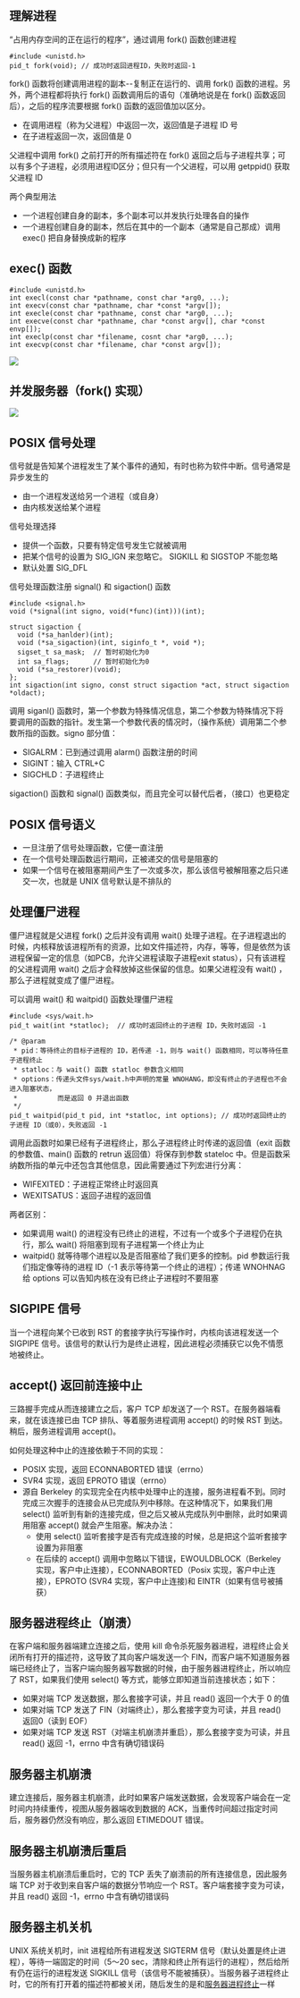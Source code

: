 ## 理解进程
“占用内存空间的正在运行的程序”，通过调用 fork() 函数创建进程
```
#include <unistd.h>
pid_t fork(void); // 成功时返回进程ID，失败时返回-1
```
fork() 函数将创建调用进程的副本--复制正在运行的、调用 fork() 函数的进程。另外，两个进程都将执行 fork() 函数调用后的语句（准确地说是在 fork() 函数返回后），之后的程序流要根据 fork() 函数的返回值加以区分。
- 在调用进程（称为父进程）中返回一次，返回值是子进程 ID 号
- 在子进程返回一次，返回值是 0

父进程中调用 fork() 之前打开的所有描述符在 fork() 返回之后与子进程共享；可以有多个子进程，必须用进程ID区分；但只有一个父进程，可以用 getppid() 获取父进程 ID

两个典型用法
  - 一个进程创建自身的副本，多个副本可以并发执行处理各自的操作
  - 一个进程创建自身的副本，然后在其中的一个副本（通常是自己那成）调用 exec() 把自身替换成新的程序

## exec() 函数
```
#include <unistd.h>
int execl(const char *pathname, const char *arg0, ...);
int execv(const char *pathname, char *const *argv[]);
int execle(const char *pathname, const char *arg0, ...);
int execve(const char *pathname, char *const argv[], char *const envp[]);
int execlp(const char *filename, cosnt char *arg0, ...);
int execvp(const char *filename, char *const argv[]);
```
<img src='./imgs/six-exec-functions.png'>

## 并发服务器（fork() 实现）
<img src='./imgs/socket-accept-fork.png'>

## POSIX 信号处理
信号就是告知某个进程发生了某个事件的通知，有时也称为软件中断。信号通常是异步发生的
- 由一个进程发送给另一个进程（或自身）
- 由内核发送给某个进程

信号处理选择
- 提供一个函数，只要有特定信号发生它就被调用
- 把某个信号的设置为 SIG_IGN 来忽略它。 SIGKILL 和 SIGSTOP 不能忽略
- 默认处置 SIG_DFL

信号处理函数注册 signal() 和 sigaction() 函数
```
#include <signal.h>
void (*signal(int signo, void(*func)(int)))(int);

struct sigaction {
  void (*sa_hanlder)(int);
  void (*sa_sigaction)(int, siginfo_t *, void *);
  sigset_t sa_mask;  // 暂时初始化为0
  int sa_flags;      // 暂时初始化为0
  void (*sa_restorer)(void);
};
int sigaction(int signo, const struct sigaction *act, struct sigaction *oldact);
```
调用 siganl() 函数时，第一个参数为特殊情况信息，第二个参数为特殊情况下将要调用的函数的指针。发生第一个参数代表的情况时，（操作系统）调用第二个参数所指的函数。signo 部分值：
- SIGALRM：已到通过调用 alarm() 函数注册的时间
- SIGINT：输入 CTRL+C
- SIGCHLD：子进程终止

sigaction() 函数和 signal() 函数类似，而且完全可以替代后者，（接口）也更稳定

## POSIX 信号语义
- 一旦注册了信号处理函数，它便一直注册
- 在一个信号处理函数运行期间，正被递交的信号是阻塞的
- 如果一个信号在被阻塞期间产生了一次或多次，那么该信号被解阻塞之后只递交一次，也就是 UNIX 信号默认是不排队的

## 处理僵尸进程
僵尸进程就是父进程 fork() 之后并没有调用 wait() 处理子进程。在子进程退出的时候，内核释放该进程所有的资源，比如文件描述符，内存，等等，但是依然为该进程保留一定的信息（如PCB，允许父进程读取子进程exit status），只有该进程的父进程调用 wait() 之后才会释放掉这些保留的信息。如果父进程没有 wait() ，那么子进程就变成了僵尸进程。

可以调用 wait() 和 waitpid() 函数处理僵尸进程
```
#include <sys/wait.h>
pid_t wait(int *statloc);  // 成功时返回终止的子进程 ID，失败时返回 -1

/* @param
 * pid：等待终止的目标子进程的 ID，若传递 -1，则与 wait() 函数相同，可以等待任意子进程终止
 * statloc：与 wait() 函数 statloc 参数含义相同
 * options：传递头文件sys/wait.h中声明的常量 WNOHANG，即没有终止的子进程也不会进入阻塞状态，
 *          而是返回 0 并退出函数
 */
pid_t waitpid(pid_t pid, int *statloc, int options); // 成功时返回终止的子进程 ID（或0），失败返回 -1
```
调用此函数时如果已经有子进程终止，那么子进程终止时传递的返回值（exit 函数的参数值、main() 函数的 retrun 返回值）将保存到参数 stateloc 中。但是函数采纳数所指的单元中还包含其他信息，因此需要通过下列宏进行分离：
- WIFEXITED：子进程正常终止时返回真
- WEXITSATUS：返回子进程的返回值

两者区别：
- 如果调用 wait() 的进程没有已终止的进程，不过有一个或多个子进程仍在执行，那么 wait() 将阻塞到现有子进程第一个终止为止
- waitpid() 就等待哪个进程以及是否阻塞给了我们更多的控制。pid 参数运行我们指定像等待的进程 ID（-1 表示等待第一个终止的进程）；传递 WNOHNAG 给 options 可以告知内核在没有已终止子进程时不要阻塞

## SIGPIPE 信号
当一个进程向某个已收到 RST 的套接字执行写操作时，内核向该进程发送一个 SIGPIPE 信号。该信号的默认行为是终止进程，因此进程必须捕获它以免不情愿地被终止。

## accept() 返回前连接中止
三路握手完成从而连接建立之后，客户 TCP 却发送了一个 RST。在服务器端看来，就在该连接已由 TCP 排队、等着服务进程调用 accept() 的时候 RST 到达。稍后，服务进程调用 accept()。

如何处理这种中止的连接依赖于不同的实现：
- POSIX 实现，返回 ECONNABORTED 错误（errno）
- SVR4 实现，返回 EPROTO 错误（errno）
- 源自 Berkeley 的实现完全在内核中处理中止的连接，服务进程看不到。同时完成三次握手的连接会从已完成队列中移除。在这种情况下，如果我们用 select() 监听到有新的连接完成，但之后又被从完成队列中删除，此时如果调用阻塞 accept() 就会产生阻塞。解决办法：
  - 使用 select() 监听套接字是否有完成连接的时候，总是把这个监听套接字设置为非阻塞
  - 在后续的 accept() 调用中忽略以下错误，EWOULDBLOCK（Berkeley 实现，客户中止连接），ECONNABORTED（Posix 实现，客户中止连接），EPROTO (SVR4 实现，客户中止连接)和 EINTR（如果有信号被捕获）

## 服务器进程终止（崩溃）
在客户端和服务器端建立连接之后，使用 kill 命令杀死服务器进程，进程终止会关闭所有打开的描述符，这导致了其向客户端发送一个 FIN，而客户端不知道服务器端已经终止了，当客户端向服务器写数据的时候，由于服务器进程终止，所以响应了 RST，如果我们使用 select() 等方式，能够立即知道当前连接状态；如下：
- 如果对端 TCP 发送数据，那么套接字可读，并且 read() 返回一个大于 0 的值
- 如果对端 TCP 发送了 FIN（对端终止），那么套接字变为可读，并且 read() 返回0（读到 EOF）
- 如果对端 TCP 发送 RST（对端主机崩溃并重启），那么套接字变为可读，并且 read() 返回 -1，errno 中含有确切错误码

## 服务器主机崩溃
建立连接后，服务器主机崩溃，此时如果客户端发送数据，会发现客户端会在一定时间内持续重传，视图从服务器端收到数据的 ACK，当重传时间超过指定时间后，服务器仍然没有响应，那么返回 ETIMEDOUT 错误。

## 服务器主机崩溃后重启
当服务器主机崩溃后重启时，它的 TCP 丢失了崩溃前的所有连接信息，因此服务端 TCP 对于收到来自客户端的数据分节响应一个 RST。客户端套接字变为可读，并且 read() 返回 -1，errno 中含有确切错误码

## 服务器主机关机
UNIX 系统关机时，init 进程给所有进程发送 SIGTERM 信号（默认处置是终止进程），等待一端固定的时间（5～20 sec，清除和终止所有运行的进程），然后给所有仍在运行的进程发送 SIGKILL 信号（该信号不能被捕获）。当服务器子进程终止时，它的所有打开着的描述符都被关闭，随后发生的是和[服务器进程终止](##服务器进程终止（崩溃）)一样
